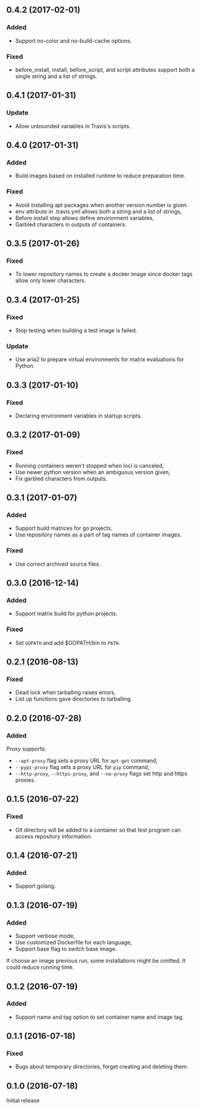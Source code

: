 ## 0.4.2 (2017-02-01)
### Added
* Support no-color and no-build-cache options.

### Fixed
- before_install, install, before_script, and script attributes support both a single string and a list of strings.


## 0.4.1 (2017-01-31)
### Update
- Allow unbounded variables in Travis's scripts.


## 0.4.0 (2017-01-31)
### Added
- Build images based on installed runtime to reduce preparation time.

### Fixed
- Avoid installing apt packages when another version number is given.
- env attribute in .travis.yml allows both a string and a list of strings,
- Before install step allows define environment variables,
- Garbled characters in outputs of containers.


## 0.3.5 (2017-01-26)
### Fixed
- To lower repository names to create a docker image since docker tags allow only lower characters.


## 0.3.4 (2017-01-25)
### Fixed
- Stop testing when building a test image is failed.

### Update
- Use aria2 to prepare virtual environments for matrix evaluations for Python.


## 0.3.3 (2017-01-10)
### Fixed
- Declaring environment variables in startup scripts.


## 0.3.2 (2017-01-09)
### Fixed
- Running containers weren't stopped when loci is canceled,
- Use newer python version when an ambiguous version given,
- Fix garbled characters from outputs.


## 0.3.1 (2017-01-07)
### Added
- Support build matrices for go projects.
- Use repository names as a part of tag names of container images.

### Fixed
- Use correct archived source files.


## 0.3.0 (2016-12-14)
### Added
- Support matrix build for python projects.

### Fixed
- Set `GOPATH` and add $GOPATH/bin to `PATH`.


## 0.2.1 (2016-08-13)
### Fixed
- Dead lock when tarballing raises errors,
- List up functions gave directories to tarballing.


## 0.2.0 (2016-07-28)
### Added
Proxy supports:
- `--apt-proxy` flag sets a proxy URL for `apt-get` command,
- `--pypi-proxy` flag sets a proxy URL for `pip` command,
- `--http-proxy`, `--https-proxy`, and `--no-proxy` flags set http and https
  proxies.


## 0.1.5 (2016-07-22)
### Fixed
- Git directory will be added to a container so that test program can access
  repository information.


## 0.1.4 (2016-07-21)
### Added
- Support golang.


## 0.1.3 (2016-07-19)
### Added
- Support verbose mode,
- Use customized Dockerfile for each language,
- Support base flag to switch base image.

If choose an image previous run, some installations might be omitted.
It could reduce running time.


## 0.1.2 (2016-07-19)
### Added
- Support name and tag option to set container name and image tag.


## 0.1.1 (2016-07-18)
### Fixed
- Bugs about temporary directories, forget creating and deleting them.


## 0.1.0 (2016-07-18)
Initial release
